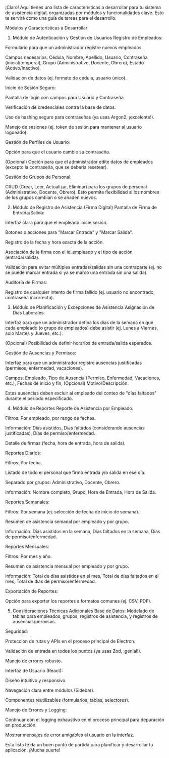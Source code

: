¡Claro! Aquí tienes una lista de características a desarrollar para tu sistema de asistencia digital, organizadas por módulos y funcionalidades clave. Esto te servirá como una guía de tareas para el desarrollo.

Módulos y Características a Desarrollar
1. Módulo de Autenticación y Gestión de Usuarios
Registro de Empleados:

Formulario para que un administrador registre nuevos empleados.

Campos necesarios: Cédula, Nombre, Apellido, Usuario, Contraseña (inicial/temporal), Grupo (Administrativo, Docente, Obrero), Estado (Activo/Inactivo).

Validación de datos (ej. formato de cédula, usuario único).

Inicio de Sesión Seguro:

Pantalla de login con campos para Usuario y Contraseña.

Verificación de credenciales contra la base de datos.

Uso de hashing seguro para contraseñas (ya usas Argon2, ¡excelente!).

Manejo de sesiones (ej. token de sesión para mantener al usuario logueado).

Gestión de Perfiles de Usuario:

Opción para que el usuario cambie su contraseña.

(Opcional) Opción para que el administrador edite datos de empleados (excepto la contraseña, que se debería resetear).

Gestión de Grupos de Personal:

CRUD (Crear, Leer, Actualizar, Eliminar) para los grupos de personal (Administrativo, Docente, Obrero). Esto permite flexibilidad si los nombres de los grupos cambian o se añaden nuevos.

2. Módulo de Registro de Asistencia (Firma Digital)
Pantalla de Firma de Entrada/Salida:

Interfaz clara para que el empleado inicie sesión.

Botones o acciones para "Marcar Entrada" y "Marcar Salida".

Registro de la fecha y hora exacta de la acción.

Asociación de la firma con el id_empleado y el tipo de acción (entrada/salida).

Validación para evitar múltiples entradas/salidas sin una contraparte (ej. no se puede marcar entrada si ya se marcó una entrada sin una salida).

Auditoría de Firmas:

Registro de cualquier intento de firma fallido (ej. usuario no encontrado, contraseña incorrecta).

3. Módulo de Planificación y Excepciones de Asistencia
Asignación de Días Laborales:

Interfaz para que un administrador defina los días de la semana en que cada empleado (o grupo de empleados) debe asistir (ej. Lunes a Viernes, solo Martes y Jueves, etc.).

(Opcional) Posibilidad de definir horarios de entrada/salida esperados.

Gestión de Ausencias y Permisos:

Interfaz para que un administrador registre ausencias justificadas (permisos, enfermedad, vacaciones).

Campos: Empleado, Tipo de Ausencia (Permiso, Enfermedad, Vacaciones, etc.), Fechas de inicio y fin, (Opcional) Motivo/Descripción.

Estas ausencias deben excluir al empleado del conteo de "días faltados" durante el período especificado.

4. Módulo de Reportes
Reporte de Asistencia por Empleado:

Filtros: Por empleado, por rango de fechas.

Información: Días asistidos, Días faltados (considerando ausencias justificadas), Días de permiso/enfermedad.

Detalle de firmas (fecha, hora de entrada, hora de salida).

Reportes Diarios:

Filtros: Por fecha.

Listado de todo el personal que firmó entrada y/o salida en ese día.

Separado por grupos: Administrativo, Docente, Obrero.

Información: Nombre completo, Grupo, Hora de Entrada, Hora de Salida.

Reportes Semanales:

Filtros: Por semana (ej. selección de fecha de inicio de semana).

Resumen de asistencia semanal por empleado y por grupo.

Información: Días asistidos en la semana, Días faltados en la semana, Días de permiso/enfermedad.

Reportes Mensuales:

Filtros: Por mes y año.

Resumen de asistencia mensual por empleado y por grupo.

Información: Total de días asistidos en el mes, Total de días faltados en el mes, Total de días de permiso/enfermedad.

Exportación de Reportes:

Opción para exportar los reportes a formatos comunes (ej. CSV, PDF).

5. Consideraciones Técnicas Adicionales
Base de Datos: Modelado de tablas para empleados, grupos, registros de asistencia, y registros de ausencias/permisos.

Seguridad:

Protección de rutas y APIs en el proceso principal de Electron.

Validación de entrada en todos los puntos (ya usas Zod, ¡genial!).

Manejo de errores robusto.

Interfaz de Usuario (React):

Diseño intuitivo y responsivo.

Navegación clara entre módulos (Sidebar).

Componentes reutilizables (formularios, tablas, selectores).

Manejo de Errores y Logging:

Continuar con el logging exhaustivo en el proceso principal para depuración en producción.

Mostrar mensajes de error amigables al usuario en la interfaz.

Esta lista te da un buen punto de partida para planificar y desarrollar tu aplicación. ¡Mucha suerte!